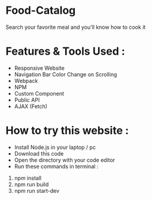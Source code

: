 # Food-Catalog
Search your favorite meal and you'll know how to cook it

# Features & Tools Used :

- Responsive Website
- Navigation Bar Color Change on Scrolling
- Webpack
- NPM
- Custom Component
- Public API
- AJAX (Fetch)

# How to try this website :

- Install Node.js in your laptop / pc
- Download this code
- Open the directory with your code editor
- Run these commands in terminal : 
1. npm install
2. npm run build
3. npm run start-dev
